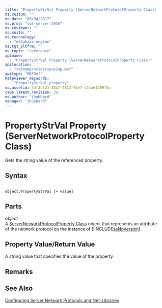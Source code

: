 ```yaml
---
title: "PropertyStrVal Property (ServerNetworkProtocolProperty Class) | Microsoft Docs"
ms.custom: ""
ms.date: "03/04/2017"
ms.prod: "sql-server-2016"
ms.reviewer: ""
ms.suite: ""
ms.technology: 
  - "database-engine"
ms.tgt_pltfrm: ""
ms.topic: "reference"
apiname: 
  - "PropertyStrVal Property (ServerNetworkProtocolProperty Class)"
apilocation: 
  - "sqlmgmproviderxpsp2up.mof"
apitype: "MOFDef"
helpviewer_keywords: 
  - "PropertyStrVal property"
ms.assetid: 7df3cf21-15b7-4813-93e7-c2bae1209f5a
caps.latest.revision: 30
ms.author: "jhubbard"
manager: "jhubbard"
---
```

# PropertyStrVal Property (ServerNetworkProtocolProperty Class)
  Gets the string value of the referenced property.  
  
## Syntax  
  
```  
  
object.PropertyStrVal [= value]  
```  
  
## Parts  
 *object*  
 A [ServerNetworkProtocolProperty Class](../../../relational-databases/wmi-provider-configuration-classes/servernetworkprotocolproperty-class/servernetworkprotocolproperty-class.md) object that represents an attribute of the network protocol on the instance of [!INCLUDE[ssNoVersion](../../../a9notintoc/includes/ssnoversion-md.md)].  
  
## Property Value/Return Value  
 A string value that specifies the value of the property.  
  
## Remarks  
  
## See Also  
 [Configuring Server Network Protocols and Net-Libraries](http://msdn.microsoft.com/library/ms177485\(v=sql.100\).aspx)  
  
  
